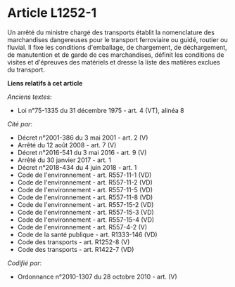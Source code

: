 # Article L1252-1

Un arrêté du ministre chargé des transports établit la nomenclature des marchandises dangereuses pour le transport
ferroviaire ou guidé, routier ou fluvial. Il fixe les conditions d'emballage, de chargement, de déchargement, de manutention
et de garde de ces marchandises, définit les conditions de visites et d'épreuves des matériels et dresse la liste des
matières exclues du transport.

**Liens relatifs à cet article**

_Anciens textes_:

  - Loi n°75-1335 du 31 décembre 1975 - art. 4 (VT), alinéa 8

_Cité par_:

  - Décret n°2001-386 du 3 mai 2001 - art. 2 (V)
  - Arrêté du 12 août 2008 - art. 7 (V)
  - Décret n°2016-541 du 3 mai 2016 - art. 9 (V)
  - Arrêté du 30 janvier 2017 - art. 1
  - Décret n°2018-434 du 4 juin 2018 - art. 1
  - Code de l'environnement - art. R557-11-1 (VD)
  - Code de l'environnement - art. R557-11-2 (VD)
  - Code de l'environnement - art. R557-11-5 (VD)
  - Code de l'environnement - art. R557-11-8 (VD)
  - Code de l'environnement - art. R557-15-2 (VD)
  - Code de l'environnement - art. R557-15-3 (VD)
  - Code de l'environnement - art. R557-15-4 (VD)
  - Code de l'environnement - art. R557-4-2 (V)
  - Code de la santé publique - art. R1333-146 (VD)
  - Code des transports - art. R1252-8 (V)
  - Code des transports - art. R1422-7 (VD)

_Codifié par_:

  - Ordonnance n°2010-1307 du 28 octobre 2010 - art. (V)

